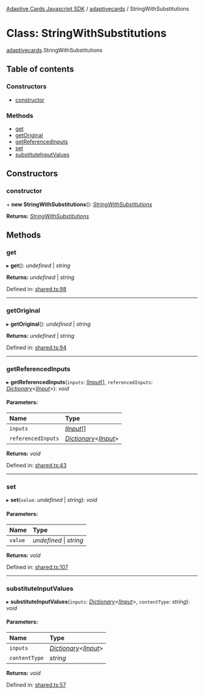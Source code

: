 [Adaptive Cards Javascript SDK](../README.md) / [adaptivecards](../modules/adaptivecards.md) / StringWithSubstitutions

# Class: StringWithSubstitutions

[adaptivecards](../modules/adaptivecards.md).StringWithSubstitutions

## Table of contents

### Constructors

- [constructor](adaptivecards.stringwithsubstitutions.md#constructor)

### Methods

- [get](adaptivecards.stringwithsubstitutions.md#get)
- [getOriginal](adaptivecards.stringwithsubstitutions.md#getoriginal)
- [getReferencedInputs](adaptivecards.stringwithsubstitutions.md#getreferencedinputs)
- [set](adaptivecards.stringwithsubstitutions.md#set)
- [substituteInputValues](adaptivecards.stringwithsubstitutions.md#substituteinputvalues)

## Constructors

### constructor

\+ **new StringWithSubstitutions**(): [_StringWithSubstitutions_](shared.stringwithsubstitutions.md)

**Returns:** [_StringWithSubstitutions_](shared.stringwithsubstitutions.md)

## Methods

### get

▸ **get**(): _undefined_ \| _string_

**Returns:** _undefined_ \| _string_

Defined in: [shared.ts:98](https://github.com/microsoft/AdaptiveCards/blob/0938a1f10/source/nodejs/adaptivecards/src/shared.ts#L98)

---

### getOriginal

▸ **getOriginal**(): _undefined_ \| _string_

**Returns:** _undefined_ \| _string_

Defined in: [shared.ts:94](https://github.com/microsoft/AdaptiveCards/blob/0938a1f10/source/nodejs/adaptivecards/src/shared.ts#L94)

---

### getReferencedInputs

▸ **getReferencedInputs**(`inputs`: [_IInput_](../interfaces/shared.iinput.md)[], `referencedInputs`: [_Dictionary_](../modules/shared.md#dictionary)<[_IInput_](../interfaces/shared.iinput.md)\>): _void_

#### Parameters:

| Name               | Type                                                                                         |
| :----------------- | :------------------------------------------------------------------------------------------- |
| `inputs`           | [_IInput_](../interfaces/shared.iinput.md)[]                                                 |
| `referencedInputs` | [_Dictionary_](../modules/shared.md#dictionary)<[_IInput_](../interfaces/shared.iinput.md)\> |

**Returns:** _void_

Defined in: [shared.ts:43](https://github.com/microsoft/AdaptiveCards/blob/0938a1f10/source/nodejs/adaptivecards/src/shared.ts#L43)

---

### set

▸ **set**(`value`: _undefined_ \| _string_): _void_

#### Parameters:

| Name    | Type                    |
| :------ | :---------------------- |
| `value` | _undefined_ \| _string_ |

**Returns:** _void_

Defined in: [shared.ts:107](https://github.com/microsoft/AdaptiveCards/blob/0938a1f10/source/nodejs/adaptivecards/src/shared.ts#L107)

---

### substituteInputValues

▸ **substituteInputValues**(`inputs`: [_Dictionary_](../modules/shared.md#dictionary)<[_IInput_](../interfaces/shared.iinput.md)\>, `contentType`: _string_): _void_

#### Parameters:

| Name          | Type                                                                                         |
| :------------ | :------------------------------------------------------------------------------------------- |
| `inputs`      | [_Dictionary_](../modules/shared.md#dictionary)<[_IInput_](../interfaces/shared.iinput.md)\> |
| `contentType` | _string_                                                                                     |

**Returns:** _void_

Defined in: [shared.ts:57](https://github.com/microsoft/AdaptiveCards/blob/0938a1f10/source/nodejs/adaptivecards/src/shared.ts#L57)
